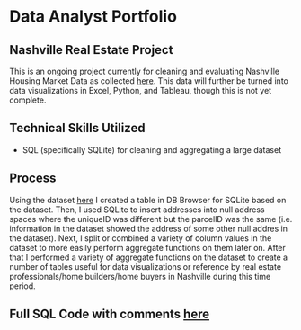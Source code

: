 # Data Analyst Portfolio
## Nashville Real Estate Project
This is an ongoing project currently for cleaning and evaluating Nashville Housing Market Data as collected [here](https://github.com/aadams10046/NashvilleRealEstate/blob/main/Nashville%20Housing%20Data%20for%20Data%20Cleaning.csv). This data will further be turned into data visualizations in Excel, Python, and Tableau, though this is not yet complete.

## Technical Skills Utilized
* SQL (specifically SQLite) for cleaning and aggregating a large dataset

## Process
Using the dataset [here](https://github.com/aadams10046/NashvilleRealEstate/blob/main/Nashville%20Housing%20Data%20for%20Data%20Cleaning.csv) I created a table in DB Browser for SQLite based on the dataset. Then, I used SQLite to insert addresses into null address spaces where the uniqueID was different but the parcelID was the same (i.e. information in the dataset showed the address of some other null addres in the dataset). Next, I split or combined a variety of column values in the dataset to more easily perform aggregate functions on them later on. After that I performed a variety of aggregate functions on the dataset to create a number of tables useful for data visualizations or reference by real estate professionals/home builders/home buyers in Nashville during this time period.

## Full SQL Code with comments [here](https://github.com/aadams10046/NashvilleRealEstate/blob/main/Cleaner.sql)

